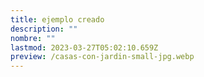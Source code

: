 ```yaml
---
title: ejemplo creado
description: ""
nombre: ""
lastmod: 2023-03-27T05:02:10.659Z
preview: /casas-con-jardin-small-jpg.webp
---
```

